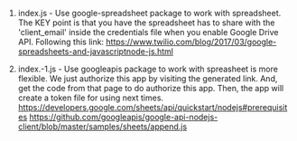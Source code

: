 1. index.js - Use google-spreadsheet package to work with spreadsheet. The KEY point is that you have the spreadsheet
has to share with the 'client_email' inside the credentials file when you enable Google Drive API.
Following this link:
https://www.twilio.com/blog/2017/03/google-spreadsheets-and-javascriptnode-js.html

2. index.-1.js - Use googleapis package to work with spreasheet is more flexible. We just authorize this app by visiting the generated link. And, get the code from that page to do authorize this app. Then, the app will create a token file for using next times.
https://developers.google.com/sheets/api/quickstart/nodejs#prerequisites
https://github.com/googleapis/google-api-nodejs-client/blob/master/samples/sheets/append.js


